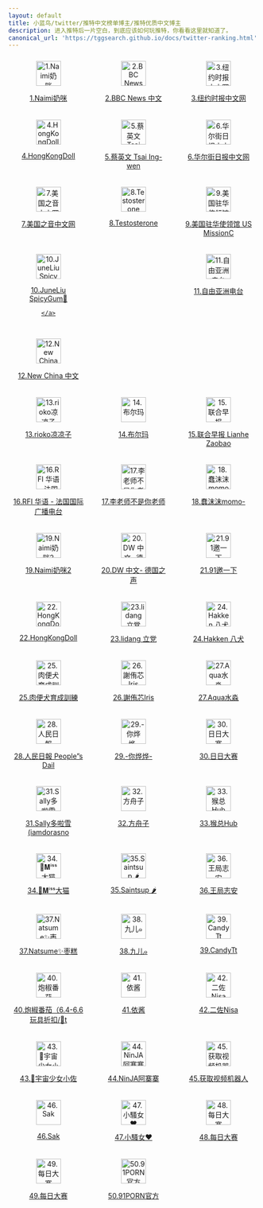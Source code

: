 ```yaml
---
layout: default
title: 小蓝鸟/twitter/推特中文榜单博主/推特优质中文博主
description: 进入推特后一片空白，到底应该如何玩推特，你看看这里就知道了。
canonical_url: 'https://tggsearch.github.io/docs/twitter-ranking.html'
---
```

<div style="display: grid;grid-template-columns: repeat(3, 1fr);align-items: start;gap: 10px;">
  <div style=" flex: 1;text-align: center;padding: 10px;box-sizing: border-box;">
    <a href="./302.html?target=https://twitter.com/Anaimiya">
        <img src="https://pbs.twimg.com/profile_images/1465737905490784256/0y2_n0Fd_200x200.jpg" alt="1.Naimi奶咪" height=50px>
        <p>1.Naimi奶咪</p>
    </a>
  </div>
   <div style=" flex: 1;text-align: center;padding: 10px;box-sizing: border-box;">
    <a href="./302.html?target=https://twitter.com/bbcchinese">
        <img src="https://pbs.twimg.com/profile_images/1004638591308435457/tiacF_Yg_200x200.jpg" alt="2.BBC News 中文" height=50px>
        <p>2.BBC News 中文</p>
    </a>
  </div>
   <div style=" flex: 1;text-align: center;padding: 10px;box-sizing: border-box;">
    <a href="./302.html?target=https://twitter.com/nytchinese">
        <img src="https://pbs.twimg.com/profile_images/963709224466374656/W7eiSwd9_200x200.jpg" alt="3.纽约时报中文网" height=50px>
        <p>3.纽约时报中文网</p>
    </a>
  </div>
</div>
    
<div style="display: grid;grid-template-columns: repeat(3, 1fr);align-items: start;gap: 10px;">
  <div style=" flex: 1;text-align: center;padding: 10px;box-sizing: border-box;">
    <a href="./302.html?target=https://twitter.com/HongKong_Doll">
        <img src="https://pbs.twimg.com/profile_images/1546185691872247809/9wUYnr58_200x200.jpg" alt="4.HongKongDoll" height=50px>
        <p>4.HongKongDoll</p>
    </a>
  </div>
   <div style=" flex: 1;text-align: center;padding: 10px;box-sizing: border-box;">
    <a href="./302.html?target=https://twitter.com/iingwen">
        <img src="https://pbs.twimg.com/profile_images/1616607829305208832/wqRoWiTB_200x200.jpg" alt="5.蔡英文 Tsai Ing-wen" height=50px>
        <p>5.蔡英文 Tsai Ing-wen</p>
    </a>
  </div>
   <div style=" flex: 1;text-align: center;padding: 10px;box-sizing: border-box;">
    <a href="./302.html?target=https://twitter.com/ChineseWSJ">
        <img src="https://pbs.twimg.com/profile_images/1037219311130234880/KXlUBc9N_200x200.jpg" alt="6.华尔街日报中文网" height=50px>
        <p>6.华尔街日报中文网</p>
    </a>
  </div>
</div>
    
<div style="display: grid;grid-template-columns: repeat(3, 1fr);align-items: start;gap: 10px;">
  <div style=" flex: 1;text-align: center;padding: 10px;box-sizing: border-box;">
    <a href="./302.html?target=https://twitter.com/VOAChinese">
        <img src="https://pbs.twimg.com/profile_images/1643258528218349572/KyNj6ump_200x200.jpg" alt="7.美国之音中文网" height=50px>
        <p>7.美国之音中文网</p>
    </a>
  </div>
   <div style=" flex: 1;text-align: center;padding: 10px;box-sizing: border-box;">
    <a href="./302.html?target=https://twitter.com/badassceo">
        <img src="https://pbs.twimg.com/profile_images/1128648210849730560/B4xAgfc9_200x200.jpg" alt="8.Testosterone" height=50px>
        <p>8.Testosterone</p>
    </a>
  </div>
   <div style=" flex: 1;text-align: center;padding: 10px;box-sizing: border-box;">
    <a href="./302.html?target=https://twitter.com/USA_China_Talk">
        <img src="https://pbs.twimg.com/profile_images/1292737134156288000/v2iA6cUY_200x200.jpg" alt="9.美国驻华使领馆 US MissionC" height=50px>
        <p>9.美国驻华使领馆 US MissionC</p>
    </a>
  </div>
</div>
    
<div style="display: grid;grid-template-columns: repeat(3, 1fr);align-items: start;gap: 10px;">
  <div style=" flex: 1;text-align: center;padding: 10px;box-sizing: border-box;">
    <a href="./302.html?target=https://twitter.com/SpicygumL">
        <img src="https://pbs.twimg.com/profile_images/1347830166152744960/MswfNm6h_200x200.jpg" alt="10.JuneLiu SpicyGum🍬" height=50px>
        <p>10.JuneLiu SpicyGum🍬</p>
 
    </a>
  </div>
   <div style=" flex: 1;text-align: center;padding: 10px;box-sizing: border-box;">
    <a href="./302.html?target=https://twitter.com/RFA_Chinese">
        <img src="https://pbs.twimg.com/profile_images/1483174230644645898/dY1oXWhO_200x200.jpg" alt="11.自由亚洲电台" height=50px>
        <p>11.自由亚洲电台</p>
    </a>
  </div>
   <div style=" flex: 1;text-align: center;padding: 10px;box-sizing: border-box;">
    <a href="./302.html?target=https://twitter.com/XinhuaChinese">
        <img src="https://pbs.twimg.com/profile_images/1246626970172940296/bd30DC_p_200x200.jpg" alt="12.New China 中文" height=50px>
        <p>12.New China 中文</p>
    </a>
  </div>
</div>
    
<div style="display: grid;grid-template-columns: repeat(3, 1fr);align-items: start;gap: 10px;">
  <div style=" flex: 1;text-align: center;padding: 10px;box-sizing: border-box;">
    <a href="./302.html?target=https://twitter.com/rioko041120">
        <img src="https://pbs.twimg.com/profile_images/1511910239498797056/Ea7lSc_D_200x200.jpg" alt="13.rioko凉凉子" height=50px>
        <p>13.rioko凉凉子</p>
    </a>
  </div>
   <div style=" flex: 1;text-align: center;padding: 10px;box-sizing: border-box;">
    <a href="./302.html?target=https://twitter.com/MaecOXO">
        <img src="https://pbs.twimg.com/profile_images/1669019677652303872/_EhVixic_200x200.png" alt="14.布尔玛" height=50px>
        <p>14.布尔玛</p>
    </a>
  </div>
   <div style=" flex: 1;text-align: center;padding: 10px;box-sizing: border-box;">
    <a href="./302.html?target=https://twitter.com/zaobaosg">
        <img src="https://pbs.twimg.com/profile_images/1295237596235227136/JjKHBrDN_200x200.jpg" alt="15.联合早报 Lianhe Zaobao" height=50px>
        <p>15.联合早报 Lianhe Zaobao</p>
    </a>
  </div>
</div>
    
<div style="display: grid;grid-template-columns: repeat(3, 1fr);align-items: start;gap: 10px;">
  <div style=" flex: 1;text-align: center;padding: 10px;box-sizing: border-box;">
    <a href="./302.html?target=https://twitter.com/RFI_Cn">
        <img src="https://pbs.twimg.com/profile_images/875657284554113025/eSlvV5zv_200x200.jpg" alt="16.RFI 华语 - 法国国际广播电台" height=50px>
        <p>16.RFI 华语 - 法国国际广播电台</p>
    </a>
  </div>
   <div style=" flex: 1;text-align: center;padding: 10px;box-sizing: border-box;">
    <a href="./302.html?target=https://twitter.com/whyyoutouzhele">
        <img src="https://pbs.twimg.com/profile_images/1558667234855292929/RqgodvGb_200x200.jpg" alt="17.李老师不是你老师" height=50px>
        <p>17.李老师不是你老师</p>
    </a>
  </div>
   <div style=" flex: 1;text-align: center;padding: 10px;box-sizing: border-box;">
    <a href="./302.html?target=https://twitter.com/chunmomo0127">
        <img src="https://pbs.twimg.com/profile_images/1613802177230958592/L1zkH1sK_200x200.jpg" alt="18.蠢沫沫momo-" height=50px>
        <p>18.蠢沫沫momo-</p>
    </a>
  </div>
</div>
    
<div style="display: grid;grid-template-columns: repeat(3, 1fr);align-items: start;gap: 10px;">
  <div style=" flex: 1;text-align: center;padding: 10px;box-sizing: border-box;">
    <a href="./302.html?target=https://twitter.com/Anaimiya2">
        <img src="https://pbs.twimg.com/profile_images/1592526198793732097/EJ87r3Oa_200x200.jpg" alt="19.Naimi奶咪2" height=50px>
        <p>19.Naimi奶咪2</p>
    </a>
  </div>
   <div style=" flex: 1;text-align: center;padding: 10px;box-sizing: border-box;">
    <a href="./302.html?target=https://twitter.com/dw_chinese">
        <img src="https://pbs.twimg.com/profile_images/905053498173214721/3PZLD_5D_200x200.jpg" alt="20.DW 中文- 德国之声" height=50px>
        <p>20.DW 中文- 德国之声</p>
    </a>
  </div>
   <div style=" flex: 1;text-align: center;padding: 10px;box-sizing: border-box;">
    <a href="./302.html?target=https://twitter.com/91porm">
        <img src="https://pbs.twimg.com/profile_images/1635288966441369605/TOjiLLWO_200x200.jpg" alt="21.91邀一下" height=50px>
        <p>21.91邀一下</p>
    </a>
  </div>
</div>
    
<div style="display: grid;grid-template-columns: repeat(3, 1fr);align-items: start;gap: 10px;">
  <div style=" flex: 1;text-align: center;padding: 10px;box-sizing: border-box;">
    <a href="./302.html?target=https://twitter.com/MyHongKongDoll">
        <img src="https://pbs.twimg.com/profile_images/1465428707376463874/LCPoV8AW_200x200.jpg" alt="22.HongKongDoll" height=50px>
        <p>22.HongKongDoll</p>
    </a>
  </div>
   <div style=" flex: 1;text-align: center;padding: 10px;box-sizing: border-box;">
    <a href="./302.html?target=https://twitter.com/lidangzzz">
        <img src="https://pbs.twimg.com/profile_images/1589854626282618880/Pl_kF0yY_200x200.jpg" alt="23.lidang 立党" height=50px>
        <p>23.lidang 立党</p>
    </a>
  </div>
   <div style=" flex: 1;text-align: center;padding: 10px;box-sizing: border-box;">
    <a href="./302.html?target=https://twitter.com/HakkenRyou">
        <img src="https://pbs.twimg.com/profile_images/1290961099521589250/E1q85IfC_200x200.jpg" alt="24.Hakken 八犬" height=50px>
        <p>24.Hakken 八犬</p>
    </a>
  </div>
</div>
    
<div style="display: grid;grid-template-columns: repeat(3, 1fr);align-items: start;gap: 10px;">
  <div style=" flex: 1;text-align: center;padding: 10px;box-sizing: border-box;">
    <a href="./302.html?target=https://twitter.com/KuangKu57395139">
        <img src="https://pbs.twimg.com/profile_images/1205463349284073478/7ra7tkIF_200x200.jpg" alt="25.肉便犬育成訓練" height=50px>
        <p>25.肉便犬育成訓練</p>
    </a>
  </div>
   <div style=" flex: 1;text-align: center;padding: 10px;box-sizing: border-box;">
    <a href="./302.html?target=https://twitter.com/irisirisss520">
        <img src="https://pbs.twimg.com/profile_images/1532095162721001472/TL2mqKQf_200x200.jpg" alt="26.謝侑芯Iris" height=50px>
        <p>26.謝侑芯Iris</p>
    </a>
  </div>
   <div style=" flex: 1;text-align: center;padding: 10px;box-sizing: border-box;">
    <a href="./302.html?target=https://twitter.com/aqua_cosplay">
        <img src="https://pbs.twimg.com/profile_images/1593275984970534914/4DmSnkbW_200x200.jpg" alt="27.Aqua水淼" height=50px>
        <p>27.Aqua水淼</p>
    </a>
  </div>
</div>
    
<div style="display: grid;grid-template-columns: repeat(3, 1fr);align-items: start;gap: 10px;">
  <div style=" flex: 1;text-align: center;padding: 10px;box-sizing: border-box;">
    <a href="./302.html?target=https://twitter.com/PDChinese">
        <img src="https://pbs.twimg.com/profile_images/1246467753252474880/KHLBAK4__200x200.jpg" alt="28.人民日報  People”s Dail" height=50px>
        <p>28.人民日報  People”s Dail</p>
    </a>
  </div>
   <div style=" flex: 1;text-align: center;padding: 10px;box-sizing: border-box;">
    <a href="./302.html?target=https://twitter.com/niyeye2019">
        <img src="https://pbs.twimg.com/profile_images/1637103811025321989/Zr15Y5Zf_200x200.jpg" alt="29.-你烨烨-" height=50px>
        <p>29.-你烨烨-</p>
    </a>
  </div>
   <div style=" flex: 1;text-align: center;padding: 10px;box-sizing: border-box;">
    <a href="./302.html?target=https://twitter.com/riridasai">
        <img src="https://pbs.twimg.com/profile_images/1654906356334223366/eA8RtmdB_200x200.jpg" alt="30.日日大赛" height=50px>
        <p>30.日日大赛</p>
    </a>
  </div>
</div>
    
<div style="display: grid;grid-template-columns: repeat(3, 1fr);align-items: start;gap: 10px;">
  <div style=" flex: 1;text-align: center;padding: 10px;box-sizing: border-box;">
    <a href="./302.html?target=https://twitter.com/iamdorasnow">
        <img src="https://pbs.twimg.com/profile_images/1652705582686814209/0nmh6oGj_200x200.jpg" alt="31.Sally多啦雪(iamdorasno" height=50px>
        <p>31.Sally多啦雪(iamdorasno</p>
    </a>
  </div>
   <div style=" flex: 1;text-align: center;padding: 10px;box-sizing: border-box;">
    <a href="./302.html?target=https://twitter.com/fangshimin">
        <img src="https://pbs.twimg.com/profile_images/526015624963555328/2-0WdMOV_200x200.png" alt="32.方舟子" height=50px>
        <p>32.方舟子</p>
    </a>
  </div>
   <div style=" flex: 1;text-align: center;padding: 10px;box-sizing: border-box;">
    <a href="./302.html?target=https://twitter.com/Houzonghub">
        <img src="https://pbs.twimg.com/profile_images/1647883745410809857/_InyKuKp_200x200.jpg" alt="33.猴总Hub" height=50px>
        <p>33.猴总Hub</p>
    </a>
  </div>
</div>
    
<div style="display: grid;grid-template-columns: repeat(3, 1fr);align-items: start;gap: 10px;">
  <div style=" flex: 1;text-align: center;padding: 10px;box-sizing: border-box;">
    <a href="./302.html?target=https://twitter.com/Damaozi_">
        <img src="https://pbs.twimg.com/profile_images/1651085465053974530/aT_nwkJK_200x200.jpg" alt="34.👑𝐌ⁱˢˢ大猫" height=50px>
        <p>34.👑𝐌ⁱˢˢ大猫</p>
    </a>
  </div>
   <div style=" flex: 1;text-align: center;padding: 10px;box-sizing: border-box;">
    <a href="./302.html?target=https://twitter.com/Saint_sup">
        <img src="https://pbs.twimg.com/profile_images/1480832350711791616/y2kjlvQF_200x200.jpg" alt="35.Saintsup 🌶" height=50px>
        <p>35.Saintsup 🌶</p>
    </a>
  </div>
   <div style=" flex: 1;text-align: center;padding: 10px;box-sizing: border-box;">
    <a href="./302.html?target=https://twitter.com/wangzhian8848">
        <img src="https://pbs.twimg.com/profile_images/1527433965824802816/PgXCsVL6_200x200.jpg" alt="36.王局志安" height=50px>
        <p>36.王局志安</p>
    </a>
  </div>
</div>
    
<div style="display: grid;grid-template-columns: repeat(3, 1fr);align-items: start;gap: 10px;">
  <div style=" flex: 1;text-align: center;padding: 10px;box-sizing: border-box;">
    <a href="./302.html?target=https://twitter.com/natsume0v0">
        <img src="https://pbs.twimg.com/profile_images/1447983528793100290/Eg69xr9l_200x200.jpg" alt="37.Natsume✨枣糕" height=50px>
        <p>37.Natsume✨枣糕</p>
    </a>
  </div>
   <div style=" flex: 1;text-align: center;padding: 10px;box-sizing: border-box;">
    <a href="./302.html?target=https://twitter.com/wrmm520">
        <img src="https://pbs.twimg.com/profile_images/1608888261908500481/ZPhwy2cd_200x200.jpg" alt="38.九儿๑" height=50px>
        <p>38.九儿๑</p>
    </a>
  </div>
   <div style=" flex: 1;text-align: center;padding: 10px;box-sizing: border-box;">
    <a href="./302.html?target=https://twitter.com/CandyTt0211">
        <img src="https://pbs.twimg.com/profile_images/1630011070139232258/J7CSMUlf_200x200.jpg" alt="39.CandyTt" height=50px>
        <p>39.CandyTt</p>
    </a>
  </div>
</div>
    
<div style="display: grid;grid-template-columns: repeat(3, 1fr);align-items: start;gap: 10px;">
  <div style=" flex: 1;text-align: center;padding: 10px;box-sizing: border-box;">
    <a href="./302.html?target=https://twitter.com/paojiaofanqie">
        <img src="https://pbs.twimg.com/profile_images/1588073192425259008/Y-aYmn64_200x200.jpg" alt="40.炮椒番茄（6.4-6.6玩具折扣/🍑t" height=50px>
        <p>40.炮椒番茄（6.4-6.6玩具折扣/🍑t</p>
    </a>
  </div>
   <div style=" flex: 1;text-align: center;padding: 10px;box-sizing: border-box;">
    <a href="./302.html?target=https://twitter.com/yijiang1015">
        <img src="https://pbs.twimg.com/profile_images/892994206158868480/Z5zunDWN_200x200.jpg" alt="41.依酱" height=50px>
        <p>41.依酱</p>
    </a>
  </div>
   <div style=" flex: 1;text-align: center;padding: 10px;box-sizing: border-box;">
    <a href="./302.html?target=https://twitter.com/Erzuoxxxx">
        <img src="https://pbs.twimg.com/profile_images/1479543019070054403/-dhDRkR6_200x200.jpg" alt="42.二佐Nisa" height=50px>
        <p>42.二佐Nisa</p>
    </a>
  </div>
</div>
    
<div style="display: grid;grid-template-columns: repeat(3, 1fr);align-items: start;gap: 10px;">
  <div style=" flex: 1;text-align: center;padding: 10px;box-sizing: border-box;">
    <a href="./302.html?target=https://twitter.com/huang520520">
        <img src="https://pbs.twimg.com/profile_images/1202078398950051842/aDJH_q2r_200x200.jpg" alt="43.🍃宇宙少女小佐" height=50px>
        <p>43.🍃宇宙少女小佐</p>
    </a>
  </div>
   <div style=" flex: 1;text-align: center;padding: 10px;box-sizing: border-box;">
    <a href="./302.html?target=https://twitter.com/NinJA_Azz">
        <img src="https://pbs.twimg.com/profile_images/1648604075716661248/jZGXZQtM_200x200.jpg" alt="44.NinJA阿寨寨" height=50px>
        <p>44.NinJA阿寨寨</p>
    </a>
  </div>
   <div style=" flex: 1;text-align: center;padding: 10px;box-sizing: border-box;">
    <a href="./302.html?target=https://twitter.com/shipinbot">
        <img src="https://pbs.twimg.com/profile_images/1526977679966121984/avndP_xD_200x200.jpg" alt="45.获取视频机器人" height=50px>
        <p>45.获取视频机器人</p>
    </a>
  </div>
</div>
    
<div style="display: grid;grid-template-columns: repeat(3, 1fr);align-items: start;gap: 10px;">
  <div style=" flex: 1;text-align: center;padding: 10px;box-sizing: border-box;">
    <a href="./302.html?target=https://twitter.com/mimmi_sak">
        <img src="https://pbs.twimg.com/profile_images/1603369737748369409/hLt52bHa_200x200.jpg" alt="46.Sak" height=50px>
        <p>46.Sak</p>
    </a>
  </div>
   <div style=" flex: 1;text-align: center;padding: 10px;box-sizing: border-box;">
    <a href="./302.html?target=https://twitter.com/lkjh489354">
        <img src="https://pbs.twimg.com/profile_images/1199548623131799552/68nqCjC6_200x200.jpg" alt="47.小騷女♥" height=50px>
        <p>47.小騷女♥</p>
    </a>
  </div>
   <div style=" flex: 1;text-align: center;padding: 10px;box-sizing: border-box;">
    <a href="./302.html?target=https://twitter.com/chuxianglua1">
        <img src="https://pbs.twimg.com/profile_images/1494591906138890243/MZIP4NfB_200x200.jpg" alt="48.每日大赛" height=50px>
        <p>48.每日大赛</p>
    </a>
  </div>
</div>
    
<div style="display: grid;grid-template-columns: repeat(3, 1fr);align-items: start;gap: 10px;">
  <div style=" flex: 1;text-align: center;padding: 10px;box-sizing: border-box;">
    <a href="./302.html?target=https://twitter.com/shutiao1122">
        <img src="https://pbs.twimg.com/profile_images/1608828480334213120/aWgQe-6N_200x200.jpg" alt="49.每日大赛" height=50px>
        <p>49.每日大赛</p>
    </a>
  </div>
   <div style=" flex: 1;text-align: center;padding: 10px;box-sizing: border-box;">
    <a href="./302.html?target=https://twitter.com/91porn">
        <img src="https://pbs.twimg.com/profile_images/1345201140703571968/AkF4H1H7_200x200.png" alt="50.91PORN官方" height=50px>
        <p>50.91PORN官方</p>
    </a>
</div>
    